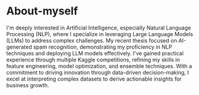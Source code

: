 # About-myself
I'm deeply interested in Artificial Intelligence, especially Natural Language Processing (NLP), where I specialize in leveraging Large Language Models (LLMs) to address complex challenges. My recent thesis focused on AI-generated spam recognition, demonstrating my proficiency in NLP techniques and deploying LLM models effectively. I've gained practical experience through multiple Kaggle competitions, refining my skills in feature engineering, model optimization, and ensemble techniques. With a commitment to driving innovation through data-driven decision-making, I excel at interpreting complex datasets to derive actionable insights for business growth.
